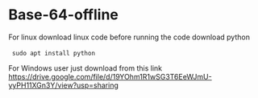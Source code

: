 # Base-64-offline

For linux download linux code before running the code download python <br>
<br>
<code>
sudo apt install python
</code>

For Windows user just download from this link <br>
https://drive.google.com/file/d/19YOhm1R1wSG3T6EeWJmU-yyPH11XGn3Y/view?usp=sharing

